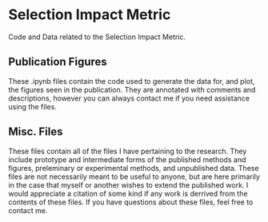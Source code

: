 # Selection Impact Metric
Code and Data related to the Selection Impact Metric. 
## Publication Figures
These .ipynb files contain the code used to generate the data for, and plot, the figures seen in the publication. They are annotated with comments and descriptions, however you can always contact me if you need assistance using the files.

## Misc. Files
These files contain all of the files I have pertaining to the research. They include prototype and intermediate forms of the published methods and figures, preleminary or experimental methods, and unpublished data. These files are not necessarily meant to be useful to anyone, but are here primarily in the case that myself or another wishes to extend the published work. I would appreciate a citation of some kind if any work is derrived from the contents of these files. If you have questions about these files, feel free to contact me.

